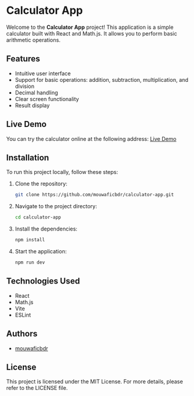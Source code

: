 # Calculator App

Welcome to the **Calculator App** project! This application is a simple calculator built with React and Math.js. It allows you to perform basic arithmetic operations.

## Features

- Intuitive user interface
- Support for basic operations: addition, subtraction, multiplication, and division
- Decimal handling
- Clear screen functionality
- Result display

## Live Demo

You can try the calculator online at the following address: [Live Demo](https://calculator-app-five-smoky.vercel.app/)

## Installation

To run this project locally, follow these steps:

1. Clone the repository:

   ```bash
   git clone https://github.com/mouwaficbdr/calculator-app.git
   ```

2. Navigate to the project directory:

   ```bash
   cd calculator-app
   ```

3. Install the dependencies:

   ```bash
   npm install
   ```

4. Start the application:

   ```bash
   npm run dev
   ```

## Technologies Used

- React
- Math.js
- Vite
- ESLint

## Authors

- [mouwaficbdr](https://github.com/mouwaficbdr)

## License

This project is licensed under the MIT License. For more details, please refer to the LICENSE file.
